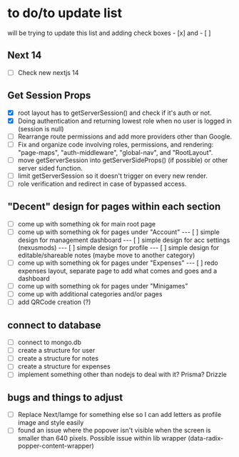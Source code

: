 # to do/to update list

will be trying to update this list and adding check boxes - [x] and - [ ]

## Next 14

- [ ] Check new nextjs 14

## Get Session Props

- [x] root layout has to getServerSession() and check if it's auth or not.
- [x] Doing authentication and returning lowest role when no user is logged in (session is null)
- [ ] Rearrange route permissions and add more providers other than Google.
- [ ] Fix and organize code involving roles, permissions, and rendering: "page-maps", "auth-middleware", "global-nav", and "RootLayout".
- [ ] move getServerSession into getServerSideProps() (if possible) or other server sided function.
- [ ] limit getServerSession so it doesn't trigger on every new render.
- [ ] role verification and redirect in case of bypassed access.

## "Decent" design for pages within each section

- [ ] come up with something ok for main root page
- [ ] come up with something ok for pages under "Account"
      --- [ ] simple design for management dashboard
      --- [ ] simple design for acc settings (nexusmods)
      --- [ ] simple design for profile
      --- [ ] simple design for editable/shareable notes (maybe move to another category)
- [ ] come up with something ok for pages under "Expenses"
      --- [ ] redo expenses layout, separate page to add what comes and goes and a dashboard
- [ ] come up with something ok for pages under "Minigames"
- [ ] come up with additional categories and/or pages
- [ ] add QRCode creation (?)

## connect to database

- [ ] connect to mongo.db
- [ ] create a structure for user
- [ ] create a structure for notes
- [ ] create a structure for expenses
- [ ] implement something other than nodejs to deal with it? Prisma? Drizzle

## bugs and things to adjust

- [ ] Replace Next/Iamge for something else so I can add letters as profile image and style easily
- [ ] found an issue where the popover isn't visible when the screen is smaller than 640 pixels. Possible issue within lib wrapper (data-radix-popper-content-wrapper)
